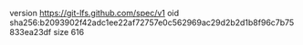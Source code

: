 version https://git-lfs.github.com/spec/v1
oid sha256:b2093902f42adc1ee22af72757e0c562969ac29d2b2d1b8f96c7b75833ea23df
size 616
